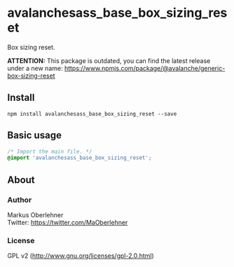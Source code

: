 # avalanchesass_base_box_sizing_reset
Box sizing reset.

**ATTENTION:** This package is outdated, you can find the latest release under a new name: https://www.npmjs.com/package/@avalanche/generic-box-sizing-reset

## Install
```
npm install avalanchesass_base_box_sizing_reset --save
```

## Basic usage
```css
/* Import the main file. */
@import 'avalanchesass_base_box_sizing_reset';
```

## About
### Author
Markus Oberlehner  
Twitter: https://twitter.com/MaOberlehner

### License
GPL v2 (http://www.gnu.org/licenses/gpl-2.0.html)
